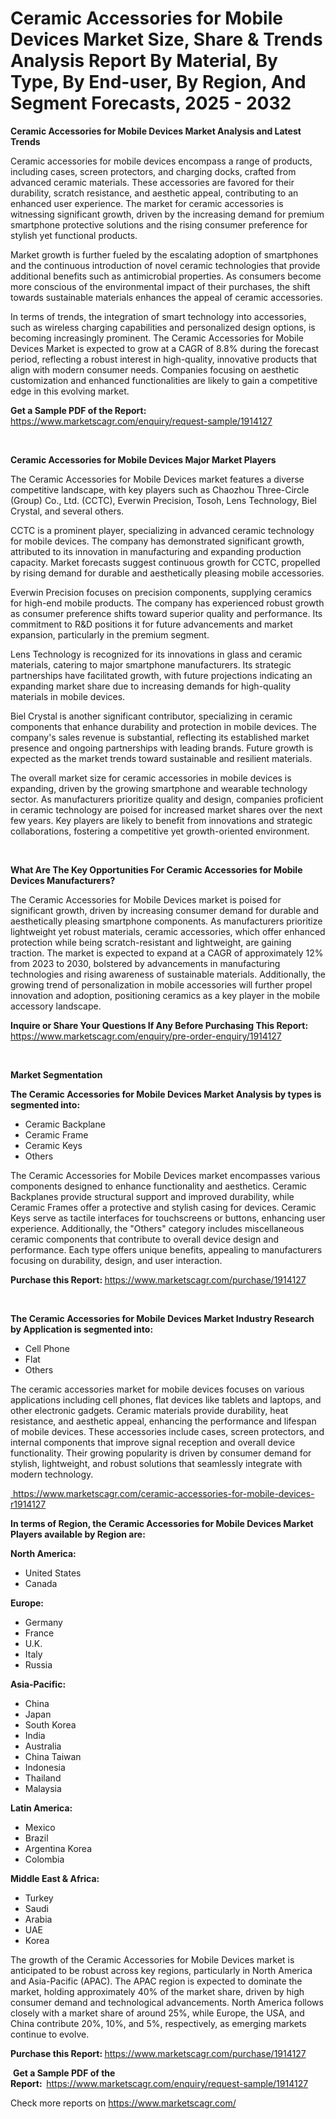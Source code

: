 <p><h1>Ceramic Accessories for Mobile Devices Market Size, Share & Trends Analysis Report By Material, By Type, By End-user, By Region, And Segment Forecasts, 2025 - 2032</h1></p><p><strong>Ceramic Accessories for Mobile Devices Market Analysis and Latest Trends</strong></p>
<p><p>Ceramic accessories for mobile devices encompass a range of products, including cases, screen protectors, and charging docks, crafted from advanced ceramic materials. These accessories are favored for their durability, scratch resistance, and aesthetic appeal, contributing to an enhanced user experience. The market for ceramic accessories is witnessing significant growth, driven by the increasing demand for premium smartphone protective solutions and the rising consumer preference for stylish yet functional products.</p><p>Market growth is further fueled by the escalating adoption of smartphones and the continuous introduction of novel ceramic technologies that provide additional benefits such as antimicrobial properties. As consumers become more conscious of the environmental impact of their purchases, the shift towards sustainable materials enhances the appeal of ceramic accessories. </p><p>In terms of trends, the integration of smart technology into accessories, such as wireless charging capabilities and personalized design options, is becoming increasingly prominent. The Ceramic Accessories for Mobile Devices Market is expected to grow at a CAGR of 8.8% during the forecast period, reflecting a robust interest in high-quality, innovative products that align with modern consumer needs. Companies focusing on aesthetic customization and enhanced functionalities are likely to gain a competitive edge in this evolving market.</p></p>
<p><strong>Get a Sample PDF of the Report:&nbsp;</strong> <a href="https://www.marketscagr.com/enquiry/request-sample/1914127?utm_campaign=2384&utm_medium=2&utm_source=Github&utm_content=ia&utm_term=28022025&utm_id=ceramic-accessories-for-mobile-devices">https://www.marketscagr.com/enquiry/request-sample/1914127</a></p>
<p>&nbsp;</p>
<p><strong>Ceramic Accessories for Mobile Devices Major Market Players</strong></p>
<p><p>The Ceramic Accessories for Mobile Devices market features a diverse competitive landscape, with key players such as Chaozhou Three-Circle (Group) Co., Ltd. (CCTC), Everwin Precision, Tosoh, Lens Technology, Biel Crystal, and several others. </p><p>CCTC is a prominent player, specializing in advanced ceramic technology for mobile devices. The company has demonstrated significant growth, attributed to its innovation in manufacturing and expanding production capacity. Market forecasts suggest continuous growth for CCTC, propelled by rising demand for durable and aesthetically pleasing mobile accessories.</p><p>Everwin Precision focuses on precision components, supplying ceramics for high-end mobile products. The company has experienced robust growth as consumer preference shifts toward superior quality and performance. Its commitment to R&D positions it for future advancements and market expansion, particularly in the premium segment.</p><p>Lens Technology is recognized for its innovations in glass and ceramic materials, catering to major smartphone manufacturers. Its strategic partnerships have facilitated growth, with future projections indicating an expanding market share due to increasing demands for high-quality materials in mobile devices.</p><p>Biel Crystal is another significant contributor, specializing in ceramic components that enhance durability and protection in mobile devices. The company's sales revenue is substantial, reflecting its established market presence and ongoing partnerships with leading brands. Future growth is expected as the market trends toward sustainable and resilient materials.</p><p>The overall market size for ceramic accessories in mobile devices is expanding, driven by the growing smartphone and wearable technology sector. As manufacturers prioritize quality and design, companies proficient in ceramic technology are poised for increased market shares over the next few years. Key players are likely to benefit from innovations and strategic collaborations, fostering a competitive yet growth-oriented environment.</p></p>
<p>&nbsp;</p>
<p><strong>What Are The Key Opportunities For Ceramic Accessories for Mobile Devices Manufacturers?</strong></p>
<p><p>The Ceramic Accessories for Mobile Devices market is poised for significant growth, driven by increasing consumer demand for durable and aesthetically pleasing smartphone components. As manufacturers prioritize lightweight yet robust materials, ceramic accessories, which offer enhanced protection while being scratch-resistant and lightweight, are gaining traction. The market is expected to expand at a CAGR of approximately 12% from 2023 to 2030, bolstered by advancements in manufacturing technologies and rising awareness of sustainable materials. Additionally, the growing trend of personalization in mobile accessories will further propel innovation and adoption, positioning ceramics as a key player in the mobile accessory landscape.</p></p>
<p><strong>Inquire or Share Your Questions If Any Before Purchasing This Report:</strong> <a href="https://www.marketscagr.com/enquiry/pre-order-enquiry/1914127?utm_campaign=2384&utm_medium=2&utm_source=Github&utm_content=ia&utm_term=28022025&utm_id=ceramic-accessories-for-mobile-devices">https://www.marketscagr.com/enquiry/pre-order-enquiry/1914127</a></p>
<p>&nbsp;</p>
<p><strong>Market Segmentation</strong></p>
<p><strong>The Ceramic Accessories for Mobile Devices Market Analysis by types is segmented into:</strong></p>
<p><ul><li>Ceramic Backplane</li><li>Ceramic Frame</li><li>Ceramic Keys</li><li>Others</li></ul></p>
<p><p>The Ceramic Accessories for Mobile Devices market encompasses various components designed to enhance functionality and aesthetics. Ceramic Backplanes provide structural support and improved durability, while Ceramic Frames offer a protective and stylish casing for devices. Ceramic Keys serve as tactile interfaces for touchscreens or buttons, enhancing user experience. Additionally, the "Others" category includes miscellaneous ceramic components that contribute to overall device design and performance. Each type offers unique benefits, appealing to manufacturers focusing on durability, design, and user interaction.</p></p>
<p><strong>Purchase this Report:&nbsp;</strong><a href="https://www.marketscagr.com/purchase/1914127?utm_campaign=2384&utm_medium=2&utm_source=Github&utm_content=ia&utm_term=28022025&utm_id=ceramic-accessories-for-mobile-devices">https://www.marketscagr.com/purchase/1914127</a></p>
<p>&nbsp;</p>
<p><strong>The Ceramic Accessories for Mobile Devices Market Industry Research by Application is segmented into:</strong></p>
<p><ul><li>Cell Phone</li><li>Flat</li><li>Others</li></ul></p>
<p><p>The ceramic accessories market for mobile devices focuses on various applications including cell phones, flat devices like tablets and laptops, and other electronic gadgets. Ceramic materials provide durability, heat resistance, and aesthetic appeal, enhancing the performance and lifespan of mobile devices. These accessories include cases, screen protectors, and internal components that improve signal reception and overall device functionality. Their growing popularity is driven by consumer demand for stylish, lightweight, and robust solutions that seamlessly integrate with modern technology.</p></p>
<p><a href="https://www.marketscagr.com/ceramic-accessories-for-mobile-devices-r1914127?utm_campaign=2384&utm_medium=2&utm_source=Github&utm_content=ia&utm_term=28022025&utm_id=ceramic-accessories-for-mobile-devices">&nbsp;https://www.marketscagr.com/ceramic-accessories-for-mobile-devices-r1914127</a></p>
<p><strong>In terms of Region, the Ceramic Accessories for Mobile Devices Market Players available by Region are:</strong></p>
<p>
    <p> <strong> North America: </strong>
        <ul>
            <li>United States</li>
            <li>Canada</li>
        </ul>
        </p> 
    <p> <strong> Europe: </strong>
        <ul>
            <li>Germany</li>
            <li>France</li>
            <li>U.K.</li>
            <li>Italy</li>
            <li>Russia</li>
        </ul>
        </p> 
    <p> <strong> Asia-Pacific: </strong>
        <ul>
            <li>China</li>
            <li>Japan</li>
            <li>South Korea</li>
            <li>India</li>
            <li>Australia</li>
            <li>China Taiwan</li>
            <li>Indonesia</li>
            <li>Thailand</li>
            <li>Malaysia</li>
        </ul>
        </p> 
    <p> <strong> Latin America: </strong>
        <ul>
            <li>Mexico</li>
            <li>Brazil</li>
            <li>Argentina Korea</li>
            <li>Colombia</li>
        </ul>
        </p> 
    <p> <strong> Middle East & Africa: </strong>
        <ul>
            <li>Turkey</li>
            <li>Saudi</li>
            <li>Arabia</li>
            <li>UAE</li>
            <li>Korea</li>
        </ul>
    </p>
    </p>
<p><p>The growth of the Ceramic Accessories for Mobile Devices market is anticipated to be robust across key regions, particularly in North America and Asia-Pacific (APAC). The APAC region is expected to dominate the market, holding approximately 40% of the market share, driven by high consumer demand and technological advancements. North America follows closely with a market share of around 25%, while Europe, the USA, and China contribute 20%, 10%, and 5%, respectively, as emerging markets continue to evolve.</p></p>
<p><strong>Purchase this Report: </strong><a href="https://www.marketscagr.com/purchase/1914127?utm_campaign=2384&utm_medium=2&utm_source=Github&utm_content=ia&utm_term=28022025&utm_id=ceramic-accessories-for-mobile-devices">https://www.marketscagr.com/purchase/1914127</a></p>
<p>&nbsp;<strong>Get a Sample PDF of the Report:&nbsp;&nbsp;</strong><a href="https://www.marketscagr.com/enquiry/request-sample/1914127?utm_campaign=2384&utm_medium=2&utm_source=Github&utm_content=ia&utm_term=28022025&utm_id=ceramic-accessories-for-mobile-devices">https://www.marketscagr.com/enquiry/request-sample/1914127</a></p>
<p><strong></strong></p>
<p>Check more reports on <a href="https://www.marketscagr.com/?utm_campaign=2384&utm_medium=2&utm_source=Github&utm_content=ia&utm_term=28022025&utm_id=ceramic-accessories-for-mobile-devices">https://www.marketscagr.com/</a></p>